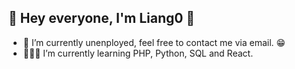 ## 👋 Hey everyone, I'm Liang0 👋

- 💼 I’m currently unenployed, feel free to contact me via email. 😁
- 🧑🏼‍💻 I’m currently learning PHP, Python, SQL and React.


